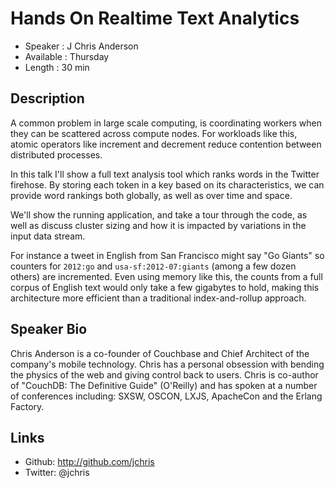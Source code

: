 Hands On Realtime Text Analytics
========================

* Speaker   : J Chris Anderson
* Available : Thursday
* Length    : 30 min

Description
-----------

A common problem in large scale computing, is coordinating workers when they can be scattered across compute nodes. For workloads like this, atomic operators like increment and decrement reduce contention between distributed processes.

In this talk I'll show a full text analysis tool which ranks words in the Twitter firehose. By storing each token in a key based on its characteristics, we can provide word rankings both globally, as well as over time and space.

We'll show the running application, and take a tour through the code, as well as discuss cluster sizing and how it is impacted by variations in the input data stream.

For instance a tweet in English from San Francisco might say "Go Giants" so counters for `2012:go` and `usa-sf:2012-07:giants` (among a few dozen others) are incremented. Even using memory like this, the counts from a full corpus of English text would only take a few gigabytes to hold, making this architecture more efficient than a traditional index-and-rollup approach.


Speaker Bio
-----------

Chris Anderson is a co-founder of Couchbase and Chief Architect of the company's mobile technology. Chris has a personal obsession with bending the physics of the web and giving control back to users. Chris is co-author of "CouchDB: The Definitive Guide" (O'Reilly) and has spoken at a number of conferences including: SXSW, OSCON, LXJS, ApacheCon and the Erlang Factory.

Links
-----
* Github: http://github.com/jchris
* Twitter: @jchris
